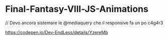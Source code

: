 # Final-Fantasy-Vlll-JS-Animations

// Devo ancora sistemare le @mediaquery che il responsive fa un po c4g4r3

https://codepen.io/Dev-EndLess/details/YzereMb
